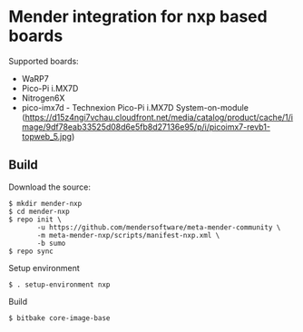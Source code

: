 # Mender integration for nxp based boards

Supported boards:

 - WaRP7
 - Pico-Pi i.MX7D
 - Nitrogen6X
 - pico-imx7d - Technexion Pico-Pi i.MX7D System-on-module (https://d15z4ngi7vchau.cloudfront.net/media/catalog/product/cache/1/image/9df78eab33525d08d6e5fb8d27136e95/p/i/picoimx7-revb1-topweb_5.jpg)

## Build

Download the source:

    $ mkdir mender-nxp
    $ cd mender-nxp
    $ repo init \
           -u https://github.com/mendersoftware/meta-mender-community \
           -m meta-mender-nxp/scripts/manifest-nxp.xml \
           -b sumo
    $ repo sync

Setup environment

    $ . setup-environment nxp

Build

    $ bitbake core-image-base
